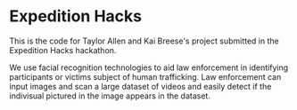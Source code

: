# Expedition Hacks

This is the code for Taylor Allen and Kai Breese's project submitted in the Expedition Hacks hackathon.

We use facial recognition technologies to aid law enforcement in identifying participants or victims subject of human trafficking. Law enforcement can input images and scan a large dataset of videos and easily detect if the indivisual pictured in the image appears in the dataset. 
